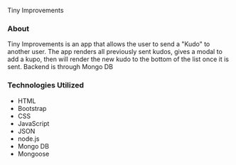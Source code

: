 Tiny Improvements

<h3>About</h3>
<p>Tiny Improvements is an app that allows the user to send a "Kudo" to another user. The app renders all previously sent kudos, gives a modal to add a kupo, then will render the new kudo to the bottom of the list once it is sent. Backend is through Mongo DB</p>

<h3>Technologies Utilized</h3>
<ul>
  <li>HTML</li>
  <li>Bootstrap</li>
  <li>CSS</li>
  <li>JavaScript</li>
  <li>JSON</li>
  <li>node.js</li>
  <li>Mongo DB</li>
  <li>Mongoose</li>
</ul>
